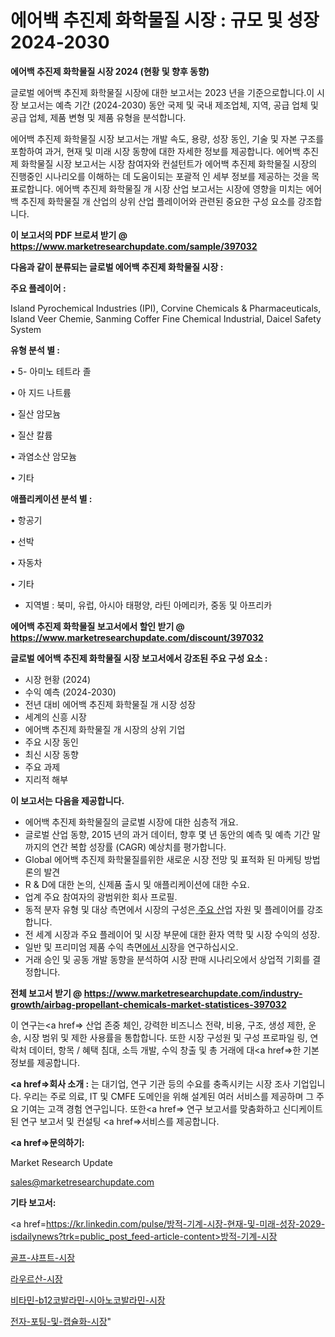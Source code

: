 # 에어백 추진제 화학물질 시장 : 규모 및 성장 2024-2030

<strong>에어백 추진제 화학물질 시장 2024 (현황 및 향후 동향)</strong>

글로벌 에어백 추진제 화학물질 시장에 대한 보고서는 2023 년을 기준으로합니다.이 시장 보고서는 예측 기간 (2024-2030) 동안 국제 및 국내 제조업체, 지역, 공급 업체 및 공급 업체, 제품 변형 및 제품 유형을 분석합니다.

에어백 추진제 화학물질 시장 보고서는 개발 속도, 용량, 성장 동인, 기술 및 자본 구조를 포함하여 과거, 현재 및 미래 시장 동향에 대한 자세한 정보를 제공합니다. 에어백 추진제 화학물질 시장 보고서는 시장 참여자와 컨설턴트가 에어백 추진제 화학물질 시장의 진행중인 시나리오를 이해하는 데 도움이되는 포괄적 인 세부 정보를 제공하는 것을 목표로합니다. 에어백 추진제 화학물질 개 시장 산업 보고서는 시장에 영향을 미치는 에어백 추진제 화학물질 개 산업의 상위 산업 플레이어와 관련된 중요한 구성 요소를 강조합니다.



<strong>이 보고서의 PDF 브로셔 받기 @ <a href=https://www.marketresearchupdate.com/sample/397032>https://www.marketresearchupdate.com/sample/397032</a></strong>



<strong>다음과 같이 분류되는 글로벌 에어백 추진제 화학물질 시장 :</strong>



<strong>주요 플레이어 :</strong>

Island Pyrochemical Industries (IPI), Corvine Chemicals & Pharmaceuticals, Island Veer Chemie, Sanming Coffer Fine Chemical Industrial, Daicel Safety System



<strong>유형 분석 별 :</strong>

• 5- 아미노 테트라 졸

• 아 지드 나트륨

• 질산 암모늄

• 질산 칼륨

• 과염소산 암모늄

• 기타



<strong>애플리케이션 분석 별 :</strong>

• 항공기

• 선박

• 자동차

• 기타

<ul>
  <li>지역별 : 북미, 유럽, 아시아 태평양, 라틴 아메리카, 중동 및 아프리카</li>
</ul>


<strong>에어백 추진제 화학물질 보고서에서 할인 받기 @ <a href=https://www.marketresearchupdate.com/discount/397032>https://www.marketresearchupdate.com/discount/397032</a></strong>



<strong>글로벌 에어백 추진제 화학물질 시장 보고서에서 강조된 주요 구성 요소 :</strong>
<ul>
  <li>시장 현황 (2024)</li>
  <li>수익 예측 (2024-2030)</li>
  <li>전년 대비 에어백 추진제 화학물질 개 시장 성장</li>
  <li>세계의 신흥 시장</li>
  <li>에어백 추진제 화학물질 개 시장의 상위 기업</li>
  <li>주요 시장 동인</li>
  <li>최신 시장 동향</li>
  <li>주요 과제</li>
  <li>지리적 해부</li>
</ul>


<strong>이 보고서는 다음을 제공합니다.</strong>
<ul>
  <li>에어백 추진제 화학물질의 글로벌 시장에 대한 심층적 개요.</li>
  <li>글로벌 산업 동향, 2015 년의 과거 데이터, 향후 몇 년 동안의 예측 및 예측 기간 말까지의 연간 복합 성장률 (CAGR) 예상치를 평가합니다.</li>
  <li>Global 에어백 추진제 화학물질를위한 새로운 시장 전망 및 표적화 된 마케팅 방법론의 발견</li>
  <li>R &amp; D에 대한 논의, 신제품 출시 및 애플리케이션에 대한 수요.</li>
  <li>업계 주요 참여자의 광범위한 회사 프로필.</li>
  <li>동적 분자 유형 및 대상 측면에서 시장의 구성은<a href=> 주요 산</a>업 자원 및 플레이어를 강조합니다.</li>
  <li>전 세계 시장과 주요 플레이어 및 시장 부문에 대한 환자 역학 및 시장 수익의 성장.</li>
  <li>일반 및 프리미엄 제품 수익 측면<a href=>에서 시</a>장을 연구하십시오.</li>
  <li>거래 승인 및 공동 개발 동향을 분석하여 시장 판매 시나리오에서 상업적 기회를 결정합니다.</li>
</ul>



<strong>전체 보고서 받기 @ <a href=https://www.marketresearchupdate.com/industry-growth/airbag-propellant-chemicals-market-statistices-397032>https://www.marketresearchupdate.com/industry-growth/airbag-propellant-chemicals-market-statistices-397032</a></strong>

이 연구는<a href=> 산업 존중</a> 체인, 강력한 비즈니스 전략, 비용, 구조, 생성 제한, 운송, 시장 범위 및 제한 사용률을 통합합니다. 또한 시장 구성원 및 구성 프로파일 링, 연락처 데이터, 항목 / 혜택 침대, 소득 개발, 수익 창출 및 총 거래에 대<a href=>한 기본 </a>정보를 제공합니다.



<strong><a href=>회사 소</a>개 :</strong>
는 대기업, 연구 기관 등의 수요를 충족시키는 시장 조사 기업입니다. 우리는 주로 의료, IT 및 CMFE 도메인을 위해 설계된 여러 서비스를 제공하며 그 주요 기여는 고객 경험 연구입니다. 또한<a href=> 연구 보</a>고서를 맞춤화하고 신디케이트 된 연구 보고서 및 컨설팅 <a href=>서비스</a>를 제공합니다.



<strong><a href=>문의하기:</a></strong>

Market Research Update

sales@marketresearchupdate.com



<strong>기타 보고서:</strong>

<a href=https://kr.linkedin.com/pulse/방적-기계-시장-현재-및-미래-성장-2029-isdailynews?trk=public_post_feed-article-content>방적-기계-시장</a>

<a href=https://www.linkedin.com/pulse/골프-샤프트-시장-현재-및-미래-성장-2029-survey-savvy-insights-360-analysis/>골프-샤프트-시장</a>

<a href=https://www.linkedin.com/pulse/라우르산-시장-현재-및-미래-성장-2029-analytics-alchemy-360-analysis-tvi7f/>라우르산-시장</a>

<a href=https://www.linkedin.com/pulse/비타민-b12코발라민-시아노코발라민-시장-규모-및-성장-2023-v2upf/>비타민-b12코발라민-시아노코발라민-시장</a>

<a href=https://www.linkedin.com/pulse/전자-포팅-및-캡슐화-시장-세분화-연구-목표-고객2030년-isdailynews-qjj3c/>전자-포팅-및-캡슐화-시장</a>"
